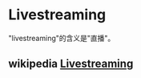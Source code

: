 # Livestreaming

"livestreaming"的含义是"直播"。



## wikipedia [Livestreaming](https://en.wikipedia.org/wiki/Livestreaming)